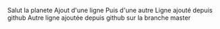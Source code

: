 Salut la planete
Ajout d'une ligne
Puis d'une autre
Ligne ajouté depuis github
Autre ligne ajoutée depuis github sur la branche master
